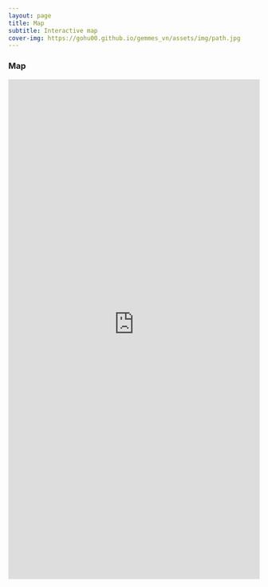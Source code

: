 ```yaml
---
layout: page
title: Map
subtitle: Interactive map
cover-img: https://gohu00.github.io/gemmes_vn/assets/img/path.jpg
---
```


### Map

<iframe ddd width="100%" height="1000px" src="https://thibautfabacher.shinyapps.io/covid-19/"
allowfullscreen="allowfullscreen" frameBorder="0"></iframe>
